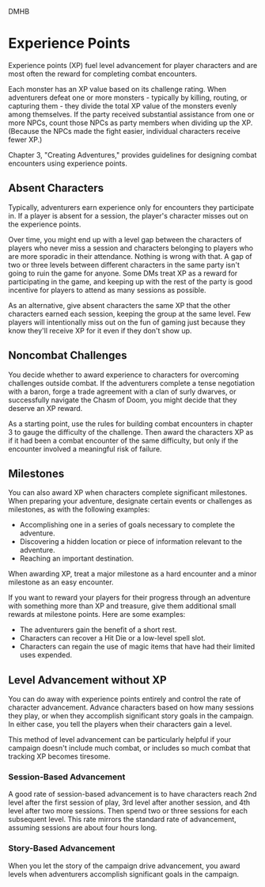 DMHB
# Experience Points

Experience points (XP) fuel level advancement for player characters and are most often the reward for completing combat encounters.

Each monster has an XP value based on its challenge rating. When adventurers defeat one or more monsters - typically by killing, routing, or capturing them - they divide the total XP value of the monsters evenly among themselves. If the party received substantial assistance from one or more NPCs, count those NPCs as party members when dividing up the XP. (Because the NPCs made the fight easier, individual characters receive fewer XP.)

Chapter 3, "Creating Adventures," provides guidelines for designing combat encounters using experience points.

## Absent Characters

Typically, adventurers earn experience only for encounters they participate in. If a player is absent for a session, the player's character misses out on the experience points.

Over time, you might end up with a level gap between the characters of players who never miss a session and characters belonging to players who are more sporadic in their attendance. Nothing is wrong with that. A gap of two or three levels between different characters in the same party isn't going to ruin the game for anyone. Some DMs treat XP as a reward for participating in the game, and keeping up with the rest of the party is good incentive for players to attend as many sessions as possible.

As an alternative, give absent characters the same XP that the other characters earned each session, keeping the group at the same level. Few players will intentionally miss out on the fun of gaming just because they know they'll receive XP for it even if they don't show up.

## Noncombat Challenges

You decide whether to award experience to characters for overcoming challenges outside combat. If the adventurers complete a tense negotiation with a baron, forge a trade agreement with a clan of surly dwarves, or successfully navigate the Chasm of Doom, you might decide that they deserve an XP reward.

As a starting point, use the rules for building combat encounters in chapter 3 to gauge the difficulty of the challenge. Then award the characters XP as if it had been a combat encounter of the same difficulty, but only if the encounter involved a meaningful risk of failure.

## Milestones

You can also award XP when characters complete significant milestones. When preparing your adventure, designate certain events or challenges as milestones, as with the following examples:

* Accomplishing one in a series of goals necessary to complete the adventure.
* Discovering a hidden location or piece of information relevant to the adventure.
* Reaching an important destination.

When awarding XP, treat a major milestone as a hard encounter and a minor milestone as an easy encounter.

If you want to reward your players for their progress through an adventure with something more than XP and treasure, give them additional small rewards at milestone points. Here are some examples:

* The adventurers gain the benefit of a short rest.
* Characters can recover a Hit Die or a low-level spell slot.
* Characters can regain the use of magic items that have had their limited uses expended.

## Level Advancement without XP

You can do away with experience points entirely and control the rate of character advancement. Advance characters based on how many sessions they play, or when they accomplish significant story goals in the campaign. In either case, you tell the players when their characters gain a level.

This method of level advancement can be particularly helpful if your campaign doesn't include much combat, or includes so much combat that tracking XP becomes tiresome.

### Session-Based Advancement

A good rate of session-based advancement is to have characters reach 2nd level after the first session of play, 3rd level after another session, and 4th level after two more sessions. Then spend two or three sessions for each subsequent level. This rate mirrors the standard rate of advancement, assuming sessions are about four hours long.

### Story-Based Advancement

When you let the story of the campaign drive advancement, you award levels when adventurers accomplish significant goals in the campaign.
